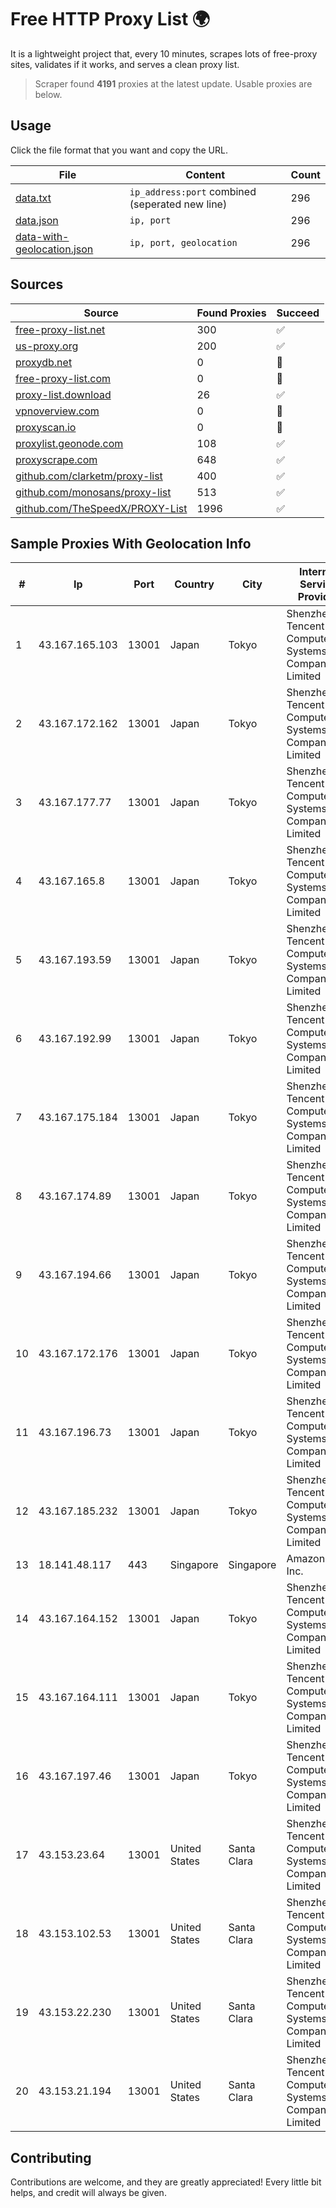 
# Free HTTP Proxy List 🌍

It is a lightweight project that, every 10 minutes, scrapes lots of free-proxy sites, validates if it works, and serves a clean proxy list.


> Scraper found **4191** proxies at the latest update. Usable proxies are below.

## Usage

Click the file format that you want and copy the URL.


|File|Content|Count|
|----|-------|-----|
|[data.txt](https://raw.githubusercontent.com/themiralay/Proxy-List-World/master/data.txt)|`ip_address:port` combined (seperated new line)|296|
|[data.json](https://raw.githubusercontent.com/themiralay/Proxy-List-World/master/data.json)|`ip, port`|296|
|[data-with-geolocation.json](https://raw.githubusercontent.com/themiralay/Proxy-List-World/master/data-with-geolocation.json)|`ip, port, geolocation`|296|

## Sources

|Source|Found Proxies|Succeed|
|------|-------------|-------|
|[free-proxy-list.net](https://free-proxy-list.net)|300|✅|
|[us-proxy.org](https://www.us-proxy.org)|200|✅|
|[proxydb.net](http://proxydb.net)|0|🚫|
|[free-proxy-list.com](https://free-proxy-list.com/?page=&port=&type%5B%5D=http&type%5B%5D=https&up_time=0&search=Search)|0|🚫|
|[proxy-list.download](https://www.proxy-list.download/HTTP)|26|✅|
|[vpnoverview.com](https://vpnoverview.com/privacy/anonymous-browsing/free-proxy-servers)|0|🚫|
|[proxyscan.io](https://www.proxyscan.io)|0|🚫|
|[proxylist.geonode.com](https://proxylist.geonode.com/api/proxy-list?limit=300&page=1&sort_by=lastChecked&sort_type=desc&protocols=http,https)|108|✅|
|[proxyscrape.com](https://api.proxyscrape.com/v2/?request=displayproxies&protocol=http&timeout=10000&country=all&ssl=all&anonymity=all)|648|✅|
|[github.com/clarketm/proxy-list](https://raw.githubusercontent.com/clarketm/proxy-list/master/proxy-list-raw.txt)|400|✅|
|[github.com/monosans/proxy-list](https://raw.githubusercontent.com/monosans/proxy-list/main/proxies/http.txt)|513|✅|
|[github.com/TheSpeedX/PROXY-List](https://raw.githubusercontent.com/TheSpeedX/PROXY-List/master/http.txt)|1996|✅|


## Sample Proxies With Geolocation Info

|#|Ip|Port|Country|City|Internet Service Provider|
|-|--|----|-------|----|-------------------------|
|1|43.167.165.103|13001|Japan|Tokyo|Shenzhen Tencent Computer Systems Company Limited|
|2|43.167.172.162|13001|Japan|Tokyo|Shenzhen Tencent Computer Systems Company Limited|
|3|43.167.177.77|13001|Japan|Tokyo|Shenzhen Tencent Computer Systems Company Limited|
|4|43.167.165.8|13001|Japan|Tokyo|Shenzhen Tencent Computer Systems Company Limited|
|5|43.167.193.59|13001|Japan|Tokyo|Shenzhen Tencent Computer Systems Company Limited|
|6|43.167.192.99|13001|Japan|Tokyo|Shenzhen Tencent Computer Systems Company Limited|
|7|43.167.175.184|13001|Japan|Tokyo|Shenzhen Tencent Computer Systems Company Limited|
|8|43.167.174.89|13001|Japan|Tokyo|Shenzhen Tencent Computer Systems Company Limited|
|9|43.167.194.66|13001|Japan|Tokyo|Shenzhen Tencent Computer Systems Company Limited|
|10|43.167.172.176|13001|Japan|Tokyo|Shenzhen Tencent Computer Systems Company Limited|
|11|43.167.196.73|13001|Japan|Tokyo|Shenzhen Tencent Computer Systems Company Limited|
|12|43.167.185.232|13001|Japan|Tokyo|Shenzhen Tencent Computer Systems Company Limited|
|13|18.141.48.117|443|Singapore|Singapore|Amazon.com, Inc.|
|14|43.167.164.152|13001|Japan|Tokyo|Shenzhen Tencent Computer Systems Company Limited|
|15|43.167.164.111|13001|Japan|Tokyo|Shenzhen Tencent Computer Systems Company Limited|
|16|43.167.197.46|13001|Japan|Tokyo|Shenzhen Tencent Computer Systems Company Limited|
|17|43.153.23.64|13001|United States|Santa Clara|Shenzhen Tencent Computer Systems Company Limited|
|18|43.153.102.53|13001|United States|Santa Clara|Shenzhen Tencent Computer Systems Company Limited|
|19|43.153.22.230|13001|United States|Santa Clara|Shenzhen Tencent Computer Systems Company Limited|
|20|43.153.21.194|13001|United States|Santa Clara|Shenzhen Tencent Computer Systems Company Limited|



## Contributing

Contributions are welcome, and they are greatly appreciated! Every
little bit helps, and credit will always be given.

